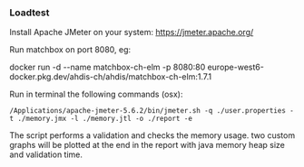 ### Loadtest 


Install Apache JMeter on your system: https://jmeter.apache.org/

Run matchbox on port 8080, eg:

docker run -d --name matchbox-ch-elm -p 8080:80  europe-west6-docker.pkg.dev/ahdis-ch/ahdis/matchbox-ch-elm:1.7.1

Run in terminal the following commands (osx):

```
/Applications/apache-jmeter-5.6.2/bin/jmeter.sh -q ./user.properties -t ./memory.jmx -l ./memory.jtl -o ./report -e
```

The script performs a validation and checks the memory usage. two custom graphs will be plotted at the end in the report with java memory heap size and validation time.